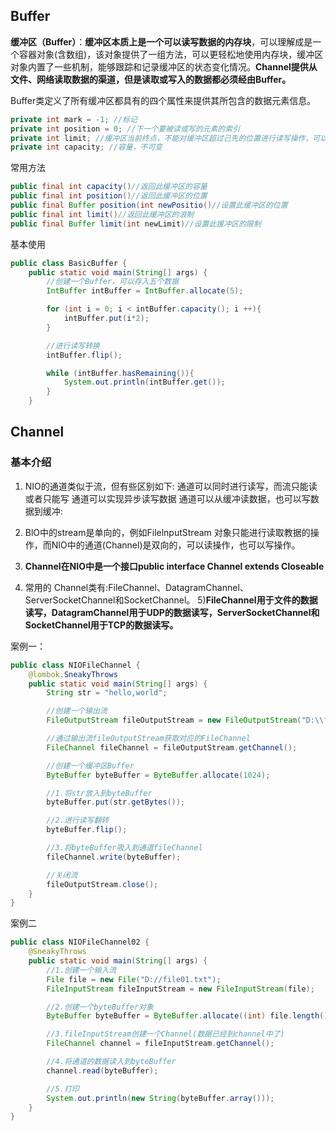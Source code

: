##  Buffer

**缓冲区（Buffer）**：**缓冲区本质上是一个可以读写数据的内存块**，可以理解成是一个容器对象(含数组)，该对象提供了一组方法，可以更轻松地使用内存块，缓冲区对象内置了一些机制，能够跟踪和记录缓冲区的状态变化情况。**Channel提供从文件、网络读取数据的渠道，但是读取或写入的数据都必须经由Buffer。**

Buffer类定义了所有缓冲区都具有的四个属性来提供其所包含的数据元素信息。

```Java
private int mark = -1; //标记
private int position = 0; //下一个要被读或写的元素的索引
private int limit; //缓冲区当前终点，不能对缓冲区超过己先的位置进行读写操作，可以修改
private int capacity; //容量，不可变
```

常用方法

~~~java
public final int capacity()//返回此缓冲区的容量
public final int position()//返回此缓冲区的位置
public final Buffer position(int newPositio()//设置此缓冲区的位置
public final int limit()//返回此缓冲区的浪制
public final Buffer limit(int newLimit)//设置此援冲区的限制
~~~

基本使用

```Java
public class BasicBuffer {
    public static void main(String[] args) {
        //创建一个Buffer，可以存入五个数据
        IntBuffer intBuffer = IntBuffer.allocate(5);

        for (int i = 0; i < intBuffer.capacity(); i ++){
            intBuffer.put(i*2);
        }

        //进行读写转换
        intBuffer.flip();

        while (intBuffer.hasRemaining()){
            System.out.println(intBuffer.get());
        }
    }
```

## Channel

### **基本介绍**

1) NIO的通道类似于流，但有些区别如下:
通道可以同时进行读写，而流只能读或者只能写
通道可以实现异步读写数据
通道可以从缓冲读数据，也可以写数据到缓冲:

2) BlO中的stream是单向的，例如FilelnputStream 对象只能进行读取教据的操作，而NIO中的通道(Channel)是双向的，可以读操作，也可以写操作。
3) **Channel在NIO中是一个接口public interface Channel extends Closeable**
4) 常用的 Channel类有:FileChannel、DatagramChannel、ServerSocketChannel和SocketChannel。
5)**FileChannel用于文件的数据读写，DatagramChannel用于UDP的数据读写，ServerSocketChannel和 SocketChannel用于TCP的数据读写。**

案例一：

```Java
public class NIOFileChannel {
    @lombok.SneakyThrows
    public static void main(String[] args) {
        String str = "hello,world";

        //创建一个输出流
        FileOutputStream fileOutputStream = new FileOutputStream("D:\\file01.txt");

        //通过输出流fileOutputStream获取对应的FileChannel
        FileChannel fileChannel = fileOutputStream.getChannel();

        //创建一个缓冲区Buffer
        ByteBuffer byteBuffer = ByteBuffer.allocate(1024);

        //1.将str放入到byteBuffer
        byteBuffer.put(str.getBytes());

        //2.进行读写翻转
        byteBuffer.flip();

        //3.将byteBuffer吸入到通道fileChannel
        fileChannel.write(byteBuffer);

        //关闭流
        fileOutputStream.close();
    }
}
```

案例二

```Java
public class NIOFileChannel02 {
    @SneakyThrows
    public static void main(String[] args) {
        //1.创建一个输入流
        File file = new File("D://file01.txt");
        FileInputStream fileInputStream = new FileInputStream(file);

        //2.创建一个byteBuffer对象
        ByteBuffer byteBuffer = ByteBuffer.allocate((int) file.length());

        //3.fileInputStream创建一个Channel(数据已经到channel中了)
        FileChannel channel = fileInputStream.getChannel();

        //4.将通道的数据读入到byteBuffer
        channel.read(byteBuffer);

        //5.打印
        System.out.println(new String(byteBuffer.array()));
    }
}
```